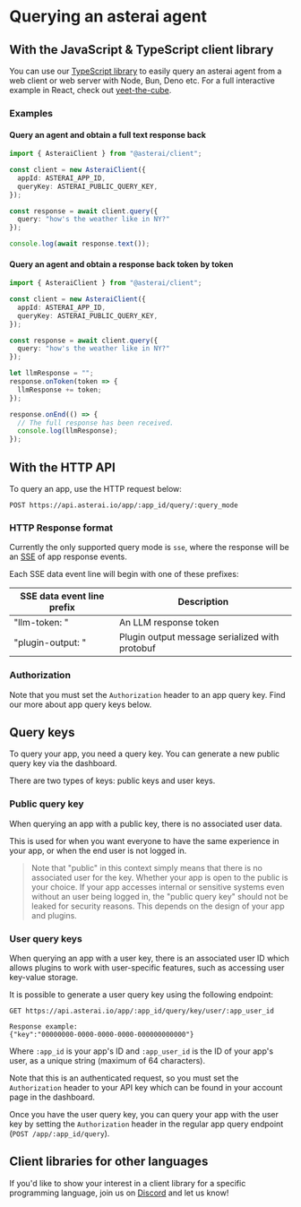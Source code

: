 # Querying an asterai agent

## With the JavaScript & TypeScript client library
You can use our [TypeScript library][js-lib] to easily query an asterai
agent from a web client or web server with Node, Bun, Deno etc.
For a full interactive example in React, check out [yeet-the-cube][yeet].

### Examples
#### Query an agent and obtain a full text response back

```ts
import { AsteraiClient } from "@asterai/client";

const client = new AsteraiClient({
  appId: ASTERAI_APP_ID,
  queryKey: ASTERAI_PUBLIC_QUERY_KEY,
});

const response = await client.query({
  query: "how's the weather like in NY?"
});

console.log(await response.text());
```

#### Query an agent and obtain a response back token by token

```ts
import { AsteraiClient } from "@asterai/client";

const client = new AsteraiClient({
  appId: ASTERAI_APP_ID,
  queryKey: ASTERAI_PUBLIC_QUERY_KEY,
});

const response = await client.query({
  query: "how's the weather like in NY?"
});

let llmResponse = "";
response.onToken(token => {
  llmResponse += token;
});

response.onEnd(() => {
  // The full response has been received.
  console.log(llmResponse);
});
```


## With the HTTP API

To query an app, use the HTTP request below:

```http request
POST https://api.asterai.io/app/:app_id/query/:query_mode
```

### HTTP Response format

Currently the only supported query mode is `sse`, where the response
will be an [SSE][sse] of app response events.

Each SSE data event line will begin with one of these prefixes:

| SSE data event line prefix | Description                                    |
|----------------------------|------------------------------------------------|
| "llm-token: "              | An LLM response token                          |
| "plugin-output: "          | Plugin output message serialized with protobuf |

### Authorization

Note that you must set the `Authorization` header to an app query key.
Find our more about app query keys below.

## Query keys

To query your app, you need a query key.
You can generate a new public query key via the dashboard.

There are two types of keys: public keys and user keys.

### Public query key
When querying an app with a public key, there is no associated user data.

This is used for when you want everyone to have the same experience in your
app, or when the end user is not logged in.

> Note that "public" in this context simply means that there is no associated
user for the key.
Whether your app is open to the public is your choice.
If your app accesses internal or sensitive systems even without an user being
logged in, the "public query key" should not be leaked for security reasons.
This depends on the design of your app and plugins.

### User query keys
When querying an app with a user key, there is an associated user ID which
allows plugins to work with user-specific features, such as accessing
user key-value storage.

It is possible to generate a user query key using the following endpoint:

```http request
GET https://api.asterai.io/app/:app_id/query/key/user/:app_user_id

Response example:
{"key":"00000000-0000-0000-0000-000000000000"}
```

Where `:app_id` is your app's ID and `:app_user_id` is the ID of your app's
user, as a unique string (maximum of 64 characters).

Note that this is an authenticated request, so you must set the `Authorization`
header to your API key which can be found in your account page in the dashboard.

Once you have the user query key, you can query your app with the user key
by setting the `Authorization` header in the regular app query endpoint
(`POST /app/:app_id/query`).

## Client libraries for other languages

If you'd like to show your interest in a client library for a specific
programming language, join us on [Discord][discord] and let us know!

[sse]: https://developer.mozilla.org/en-US/docs/Web/API/Server-sent_events/Using_server-sent_events
[discord]: https://discord.gg/NRWrNmxR4E
[js-lib]: https://www.npmjs.com/package/@asterai/client
[yeet]: https://github.com/rellfy/yeet-the-cube

